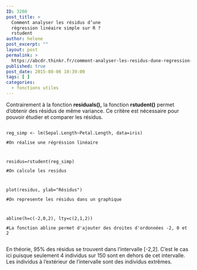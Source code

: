 ```yaml
---
ID: 3208
post_title: >
  Comment analyser les résidus d’une
  régression linéaire simple sur R ?
  rstudent
author: helene
post_excerpt: ""
layout: post
permalink: >
  https://abcdr.thinkr.fr/comment-analyser-les-residus-dune-regression-lineaire-simple-sur-r-rstudent/
published: true
post_date: 2015-08-06 10:39:00
tags: [ ]
categories:
  - fonctions utiles
---
```

<p>Contrairement à la fonction <b>residuals(),</b> la fonction <b>rstudent()</b> permet d’obtenir des résidus de même variance. Ce critère est nécessaire pour pouvoir étudier et comparer les résidus.</p><p> <pre><code><br />reg_simp &lt;- lm(Sepal.Length~Petal.Length, data=iris)</p><p>#On réalise une régréssion linéaire</p><p> </p><p>residus=rstudent(reg_simp)</p><p>#On calcule les residus</p><p> </p><p>plot(residus, ylab="Résidus")</p><p>#On represente les résidus dans un graphique</p><p> </p><p>abline(h=c(-2,0,2), lty=c(2,1,2))</p><p>#La fonction abline permet d'ajouter des droites d'ordonnées -2, 0 et 2</p><p></code></pre> </p><p>En théorie, 95% des résidus se trouvent dans l’intervalle [-2,2]. C’est le cas ici puisque seulement 4 individus sur 150 sont en dehors de cet intervalle. Les individus à l’extérieur de l’intervalle sont des individus extrêmes. </p><p> </p>